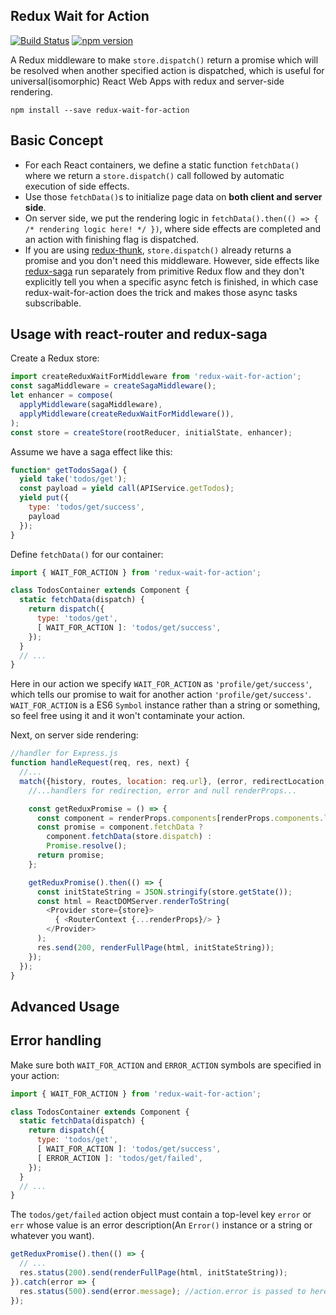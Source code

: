 Redux Wait for Action
--------------------
[![Build Status](https://travis-ci.org/Chion82/redux-wait-for-action.svg?branch=master)](https://travis-ci.org/Chion82/redux-wait-for-action)
[![npm version](https://badge.fury.io/js/redux-wait-for-action.svg)](https://badge.fury.io/js/redux-wait-for-action)

A Redux middleware to make `store.dispatch()` return a promise which will be resolved when another specified action is dispatched, which is useful for universal(isomorphic) React Web Apps with redux and server-side rendering.

```
npm install --save redux-wait-for-action
```

Basic Concept
-------------
* For each React containers, we define a static function `fetchData()` where we return a `store.dispatch()` call followed by automatic execution of side effects.
* Use those `fetchData()`s to initialize page data on **both client and server side**.
* On server side, we put the rendering logic in `fetchData().then(() => { /* rendering logic here! */ })`, where side effects are completed and an action with finishing flag is dispatched.
* If you are using [redux-thunk](https://github.com/gaearon/redux-thunk), `store.dispatch()` already returns a promise and you don't need this middleware. However, side effects like [redux-saga](https://github.com/yelouafi/redux-saga) run separately from primitive Redux flow and they don't explicitly tell you when a specific async fetch is finished, in which case redux-wait-for-action does the trick and makes those async tasks subscribable.

Usage with react-router and redux-saga
--------------------------------------
Create a Redux store:
```javascript
import createReduxWaitForMiddleware from 'redux-wait-for-action';
const sagaMiddleware = createSagaMiddleware();
let enhancer = compose(
  applyMiddleware(sagaMiddleware),
  applyMiddleware(createReduxWaitForMiddleware()),
);
const store = createStore(rootReducer, initialState, enhancer);
```
Assume we have a saga effect like this:
```javascript
function* getTodosSaga() {
  yield take('todos/get');
  const payload = yield call(APIService.getTodos);
  yield put({
    type: 'todos/get/success',
    payload
  });
}
```
Define `fetchData()` for our container:
```javascript
import { WAIT_FOR_ACTION } from 'redux-wait-for-action';

class TodosContainer extends Component {
  static fetchData(dispatch) {
    return dispatch({
      type: 'todos/get',
      [ WAIT_FOR_ACTION ]: 'todos/get/success',
    });
  }
  // ...
}
```
Here in our action we specify `WAIT_FOR_ACTION` as `'profile/get/success'`, which tells our promise to wait for another action `'profile/get/success'`. `WAIT_FOR_ACTION` is a ES6 `Symbol` instance rather than a string or something, so feel free using it and it won't contaminate your action.

Next, on server side rendering:
```javascript
//handler for Express.js
function handleRequest(req, res, next) {
  //...
  match({history, routes, location: req.url}, (error, redirectLocation, renderProps) => {
    //...handlers for redirection, error and null renderProps...

    const getReduxPromise = () => {
      const component = renderProps.components[renderProps.components.length - 1].WrappedComponent;
      const promise = component.fetchData ?
        component.fetchData(store.dispatch) :
        Promise.resolve();
      return promise;
    };

    getReduxPromise().then(() => {
      const initStateString = JSON.stringify(store.getState());
      const html = ReactDOMServer.renderToString(
        <Provider store={store}>
          { <RouterContext {...renderProps}/> }
        </Provider>
      );
      res.send(200, renderFullPage(html, initStateString));
    });
  });
}
```

Advanced Usage
--------------
## Error handling
Make sure both `WAIT_FOR_ACTION` and `ERROR_ACTION` symbols are specified in your action:
```javascript
import { WAIT_FOR_ACTION } from 'redux-wait-for-action';

class TodosContainer extends Component {
  static fetchData(dispatch) {
    return dispatch({
      type: 'todos/get',
      [ WAIT_FOR_ACTION ]: 'todos/get/success',
      [ ERROR_ACTION ]: 'todos/get/failed',
    });
  }
  // ...
}
```
The `todos/get/failed` action object must contain a top-level key `error` or `err` whose value is an error description(An `Error()` instance or a string or whatever you want).
```javascript
getReduxPromise().then(() => {
  // ...
  res.status(200).send(renderFullPage(html, initStateString));
}).catch(error => {
  res.status(500).send(error.message); //action.error is passed to here
});
```
